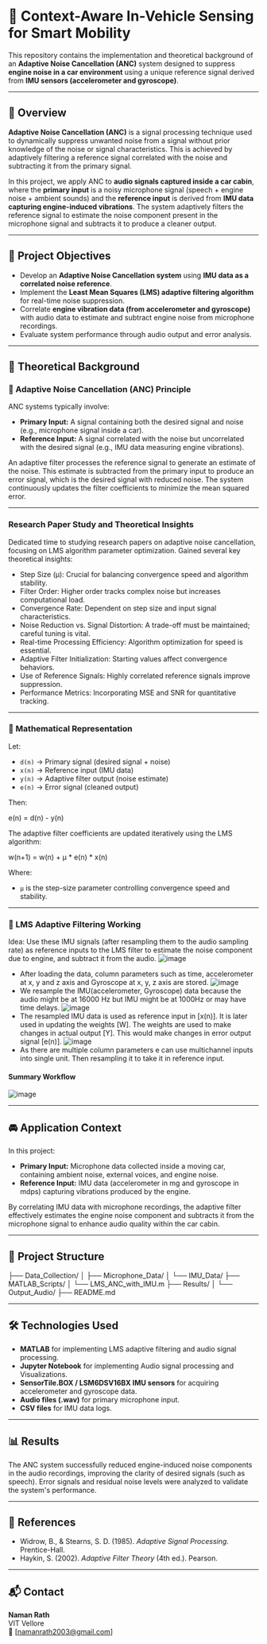 # 🚗 Context-Aware In-Vehicle Sensing for Smart Mobility

This repository contains the implementation and theoretical background of an **Adaptive Noise Cancellation (ANC)** system designed to suppress **engine noise in a car environment** using a unique reference signal derived from **IMU sensors (accelerometer and gyroscope)**.

---

## 📖 Overview

**Adaptive Noise Cancellation (ANC)** is a signal processing technique used to dynamically suppress unwanted noise from a signal without prior knowledge of the noise or signal characteristics. This is achieved by adaptively filtering a reference signal correlated with the noise and subtracting it from the primary signal.

In this project, we apply ANC to **audio signals captured inside a car cabin**, where the **primary input** is a noisy microphone signal (speech + engine noise + ambient sounds) and the **reference input** is derived from **IMU data capturing engine-induced vibrations**. The system adaptively filters the reference signal to estimate the noise component present in the microphone signal and subtracts it to produce a cleaner output.

---

## 🎯 Project Objectives

- Develop an **Adaptive Noise Cancellation system** using **IMU data as a correlated noise reference**.
- Implement the **Least Mean Squares (LMS) adaptive filtering algorithm** for real-time noise suppression.
- Correlate **engine vibration data (from accelerometer and gyroscope)** with audio data to estimate and subtract engine noise from microphone recordings.
- Evaluate system performance through audio output and error analysis.

---

## 📑 Theoretical Background

### 🔹 Adaptive Noise Cancellation (ANC) Principle

ANC systems typically involve:

- **Primary Input:** A signal containing both the desired signal and noise (e.g., microphone signal inside a car).
- **Reference Input:** A signal correlated with the noise but uncorrelated with the desired signal (e.g., IMU data measuring engine vibrations).

An adaptive filter processes the reference signal to generate an estimate of the noise. This estimate is subtracted from the primary input to produce an error signal, which is the desired signal with reduced noise. The system continuously updates the filter coefficients to minimize the mean squared error.

---
### Research Paper Study and Theoretical Insights
Dedicated time to studying research papers on adaptive noise cancellation, focusing on LMS algorithm parameter optimization. Gained several key theoretical insights:
- Step Size (μ): Crucial for balancing convergence speed and algorithm stability.
- Filter Order: Higher order tracks complex noise but increases computational load.
- Convergence Rate: Dependent on step size and input signal characteristics.
- Noise Reduction vs. Signal Distortion: A trade-off must be maintained; careful tuning is vital.
- Real-time Processing Efficiency: Algorithm optimization for speed is essential.
- Adaptive Filter Initialization: Starting values affect convergence behaviors.
- Use of Reference Signals: Highly correlated reference signals improve suppression.
- Performance Metrics: Incorporating MSE and SNR for quantitative tracking.

---
### 🔹 Mathematical Representation

Let:

- `d(n)` → Primary signal (desired signal + noise)  
- `x(n)` → Reference input (IMU data)  
- `y(n)` → Adaptive filter output (noise estimate)  
- `e(n)` → Error signal (cleaned output)  

Then:

e(n) = d(n) - y(n)


The adaptive filter coefficients are updated iteratively using the LMS algorithm:

w(n+1) = w(n) + μ * e(n) * x(n)


Where:

- `μ` is the step-size parameter controlling convergence speed and stability.

---
### 🔹 LMS Adaptive Filtering Working
Idea: Use these IMU signals (after resampling them to the audio sampling rate) as reference inputs to the LMS filter to estimate the noise component due to engine, and subtract it from the audio.
![image](https://github.com/user-attachments/assets/6a145725-abdc-4277-b02e-abb1c3880eb1)
- After loading the data, column parameters such as time, accelerometer at x, y and z axis and  Gyroscope at x, y, z axis are stored.
![image](https://github.com/user-attachments/assets/5714bf8c-c0dc-414c-953a-510d931a3009)
- We resample the IMU(accelerometer, Gyroscope) data because the audio might be at 16000 Hz but IMU might be at 1000Hz or may have time delays.
![image](https://github.com/user-attachments/assets/9c11c1c3-c781-4646-940a-30e8093566c0)
- The resampled IMU data is used as reference input in [x(n)]. It is later used in updating the weights [W]. The weights are used to make changes in actual output [Y]. This would make changes in error output signal [e(n)].
![image](https://github.com/user-attachments/assets/94b7e6da-1b53-4179-9989-6f9949e83f5a)
- As there are multiple column parameters e can use multichannel inputs into single unit. Then resampling it to take it in reference input.


#### Summary Workflow
![image](https://github.com/user-attachments/assets/215c1daa-6c77-42b1-8bd7-bb42a9eae010)

---

## 🚘 Application Context

In this project:

- **Primary Input:** Microphone data collected inside a moving car, containing ambient noise, external voices, and engine noise.
- **Reference Input:** IMU data (accelerometer in mg and gyroscope in mdps) capturing vibrations produced by the engine.

By correlating IMU data with microphone recordings, the adaptive filter effectively estimates the engine noise component and subtracts it from the microphone signal to enhance audio quality within the car cabin.

---

## 📂 Project Structure

├── Data_Collection/
│ ├── Microphone_Data/
│ └── IMU_Data/
├── MATLAB_Scripts/
│ └── LMS_ANC_with_IMU.m
├── Results/
│ └── Output_Audio/
├── README.md


---

## 🛠️ Technologies Used

- **MATLAB** for implementing LMS adaptive filtering and audio signal processing.
- **Jupyter Notebook** for implementing Audio signal processing and Visualizations.
- **SensorTile.BOX / LSM6DSV16BX IMU sensors** for acquiring accelerometer and gyroscope data.
- **Audio files (.wav)** for primary microphone input.
- **CSV files** for IMU data logs.

---

## 📊 Results

The ANC system successfully reduced engine-induced noise components in the audio recordings, improving the clarity of desired signals (such as speech). Error signals and residual noise levels were analyzed to validate the system's performance.

---

## 📜 References

- Widrow, B., & Stearns, S. D. (1985). *Adaptive Signal Processing*. Prentice-Hall.
- Haykin, S. (2002). *Adaptive Filter Theory* (4th ed.). Pearson.

---

## 📬 Contact

**Naman Rath**  
VIT Vellore  
📧 [namanrath2003@gmail.com]  

